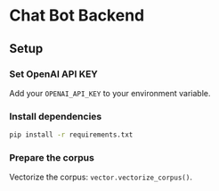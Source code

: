 # Chat Bot Backend

## Setup

### Set OpenAI API KEY

Add your `OPENAI_API_KEY` to your environment variable.

### Install dependencies

```bash
pip install -r requirements.txt
```

### Prepare the corpus

Vectorize the corpus: `vector.vectorize_corpus()`.

[//]: # (TODO)